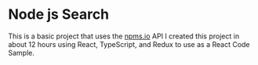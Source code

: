 # Node js Search

This is a basic project that uses the [npms.io](https://api-docs.npms.io/) API I created this
project in about 12 hours using React, TypeScript, and Redux to use as a React Code Sample.
